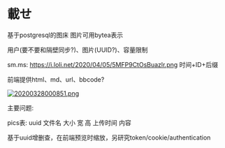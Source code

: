 # 載せ

基于postgresql的图床 图片可用bytea表示

用户(要不要和隔壁同步?)、图片(UUID?)、容量限制

sm.ms: <https://i.loli.net/2020/04/05/5MFP9CtOsBuazlr.png> 时间+ID+后缀

前端提供html、md、url、bbcode?

[![20200328000851.png](https://i.loli.net/2020/04/05/5MFP9CtOsBuazlr.png)](https://sm.ms/image/5MFP9CtOsBuazlr)

主要问题:

pics表: uuid 文件名 大小 宽 高 上传时间 内容

基于uuid增删查，在前端预览时缩放，另研究token/cookie/authentication
